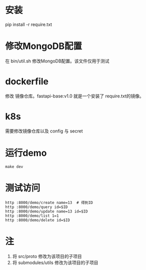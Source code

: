 # 安装

  pip install -r require.txt

# 修改MongoDB配置

  在 bin/util.sh 修改MongoDB配置。该文件仅用于测试

# dockerfile

  修改 镜像仓库。fastapi-base:v1.0 就是一个安装了 require.txt的镜像。

# k8s

  需要修改镜像仓库以及 config 与 secret

# 运行demo

  ```shell
  make dev
  ```

# 测试访问

  ```shell
  http :8000/demo/create name=13  # 得到ID
  http :8000/demo/query id=$ID
  http :8000/demo/update name=13 id=$ID
  http :8000/demo/list 1=1
  http :8000/demo/delete id=$ID
  ```

# 注

  1. 将 src/proto 修改为该项目的子项目
  2. 将 submodules/utils 修改为该项目的子项目
